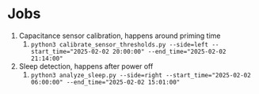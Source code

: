 # Jobs

1. Capacitance sensor calibration, happens around priming time
    1. `python3 calibrate_sensor_thresholds.py --side=left --start_time="2025-02-02 20:00:00" --end_time="2025-02-02 21:14:00"`
1. Sleep detection, happens after power off
    1. `python3 analyze_sleep.py --side=right --start_time="2025-02-02 06:00:00" --end_time="2025-02-02 15:01:00"` 

